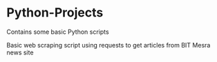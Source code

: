 # Python-Projects
Contains some basic Python scripts

Basic web scraping script using requests to get articles from BIT Mesra news site
